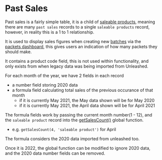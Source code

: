 # Past Sales

Past sales is a fairly simple table, it is a child of [saleable products](saleableProds.md), meaning there are many `past sales` records to a single `saleable products` record, however, in reality this is a 1 to 1 relationship.

It is used to display sales figures when creating new [batches](batches.md) via the [packets dashboard](packetsDash.md), this gives users an indication of how many packets they should make.

It contains a product code field, this is not used within functionality, and only exists from when legacy data was being imported from Unleashed.

For each month of the year, we have 2 fields in each record

- a number field storing 2020 data
- a formula field calculating total sales of the previous occurance of that month
  - if it is currently May 2021, the May data shown will be for May 2020
  - if it is currently May 2021, the April data shown will be for April 2021

The formula fields work by passing the current month number(1 - 12), and the `saleable product` record into the [getSalesCount()](../ninoxGeneral/globalFunctions/getSalesCount.md) global function.

- e.g. `getSalesCount(4, 'saleable product')` for April

The formula considers the 2020 data imported from unleashed too.

Once it is 2022, the global function can be modified to ignore 2020 data, and the 2020 data number fields can be removed.
